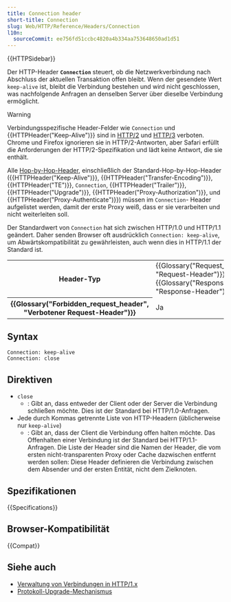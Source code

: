 ```yaml
---
title: Connection header
short-title: Connection
slug: Web/HTTP/Reference/Headers/Connection
l10n:
  sourceCommit: ee756fd51ccbc4820a4b334aa753648650ad1d51
---
```


{{HTTPSidebar}}

Der HTTP-Header **`Connection`** steuert, ob die Netzwerkverbindung nach Abschluss der aktuellen Transaktion offen bleibt.
Wenn der gesendete Wert `keep-alive` ist, bleibt die Verbindung bestehen und wird nicht geschlossen, was nachfolgende Anfragen an denselben Server über dieselbe Verbindung ermöglicht.

> [!WARNING]
> Verbindungsspezifische Header-Felder wie `Connection` und {{HTTPHeader("Keep-Alive")}}
> sind in [HTTP/2](https://httpwg.org/specs/rfc9113.html#ConnectionSpecific) und
> [HTTP/3](https://httpwg.org/specs/rfc9114.html#header-formatting) verboten.
> Chrome und Firefox ignorieren sie in HTTP/2-Antworten, aber Safari erfüllt die Anforderungen der HTTP/2-Spezifikation und lädt keine Antwort, die sie enthält.

Alle [Hop-by-Hop-Header](/de/docs/Web/HTTP/Guides/Compression#hop-by-hop_compression), einschließlich der Standard-Hop-by-Hop-Header ({{HTTPHeader("Keep-Alive")}},
{{HTTPHeader("Transfer-Encoding")}}, {{HTTPHeader("TE")}}, `Connection`,
{{HTTPHeader("Trailer")}}, {{HTTPHeader("Upgrade")}},
{{HTTPHeader("Proxy-Authorization")}}, und {{HTTPHeader("Proxy-Authenticate")}}) müssen im `Connection`-
Header aufgelistet werden, damit der erste Proxy weiß, dass er sie verarbeiten und nicht weiterleiten soll.

Der Standardwert von `Connection` hat sich zwischen HTTP/1.0 und HTTP/1.1 geändert.
Daher senden Browser oft ausdrücklich `Connection: keep-alive`, um Abwärtskompatibilität zu gewährleisten, auch wenn dies in HTTP/1.1 der Standard ist.

<table class="properties">
  <tbody>
    <tr>
      <th scope="row">Header-Typ</th>
      <td>
        {{Glossary("Request_header", "Request-Header")}},
        {{Glossary("Response_header", "Response-Header")}}
      </td>
    </tr>
    <tr>
      <th scope="row">{{Glossary("Forbidden_request_header", "Verbotener Request-Header")}}</th>
      <td>Ja</td>
    </tr>
  </tbody>
</table>

## Syntax

```http
Connection: keep-alive
Connection: close
```

## Direktiven

- `close`
  - : Gibt an, dass entweder der Client oder der Server die Verbindung schließen möchte.
    Dies ist der Standard bei HTTP/1.0-Anfragen.
- Jede durch Kommas getrennte Liste von HTTP-Headern (üblicherweise nur `keep-alive`)
  - : Gibt an, dass der Client die Verbindung offen halten möchte. Das Offenhalten einer Verbindung
    ist der Standard bei HTTP/1.1-Anfragen. Die Liste der Header sind die
    Namen der Header, die vom ersten nicht-transparenten Proxy oder Cache
    dazwischen entfernt werden sollen: Diese Header definieren die Verbindung zwischen dem Absender und der ersten
    Entität, nicht dem Zielknoten.

## Spezifikationen

{{Specifications}}

## Browser-Kompatibilität

{{Compat}}

## Siehe auch

- [Verwaltung von Verbindungen in HTTP/1.x](/de/docs/Web/HTTP/Guides/Connection_management_in_HTTP_1.x)
- [Protokoll-Upgrade-Mechanismus](/de/docs/Web/HTTP/Guides/Protocol_upgrade_mechanism)
